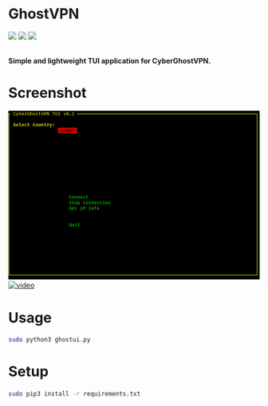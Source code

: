 # GhostVPN
<img src="https://img.shields.io/badge/-Linux-black?style=for-the-badge&logo=Linux&logoColor=white"> <img src="https://img.shields.io/badge/-Python-black?style=for-the-badge&logo=python&logoColor=white"> <img src="https://img.shields.io/badge/-Terminal-black?style=for-the-badge&logo=GNU%20Bash&logoColor=white">

<br><b>Simple and lightweight TUI application for CyberGhostVPN.</b><br>

# Screenshot
![screen](.animations/screen.png)
[![video](https://asciinema.org/a/469682.svg)](https://asciinema.org/a/469682)

# Usage
```bash
sudo python3 ghostui.py
```

# Setup
```bash
sudo pip3 install -r requirements.txt
```